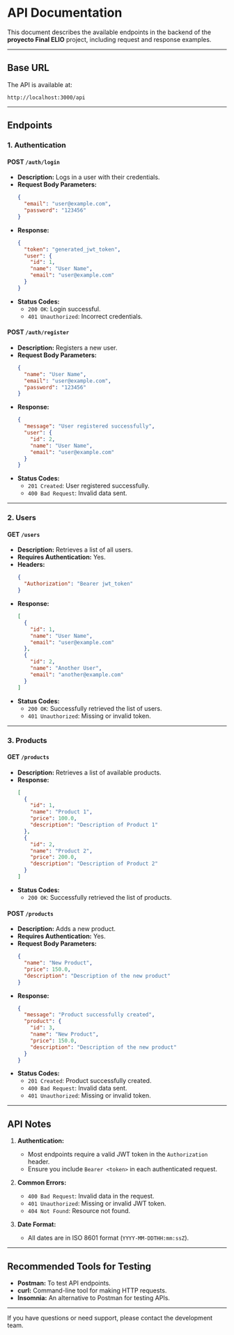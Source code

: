 # API Documentation

This document describes the available endpoints in the backend of the **proyecto Final ELIO** project, including request and response examples.

---

## Base URL

The API is available at:
```
http://localhost:3000/api
```

---

## Endpoints

### 1. **Authentication**

#### POST `/auth/login`
- **Description:** Logs in a user with their credentials.
- **Request Body Parameters:**
  ```json
  {
    "email": "user@example.com",
    "password": "123456"
  }
  ```
- **Response:**
  ```json
  {
    "token": "generated_jwt_token",
    "user": {
      "id": 1,
      "name": "User Name",
      "email": "user@example.com"
    }
  }
  ```
- **Status Codes:**
  - `200 OK`: Login successful.
  - `401 Unauthorized`: Incorrect credentials.

#### POST `/auth/register`
- **Description:** Registers a new user.
- **Request Body Parameters:**
  ```json
  {
    "name": "User Name",
    "email": "user@example.com",
    "password": "123456"
  }
  ```
- **Response:**
  ```json
  {
    "message": "User registered successfully",
    "user": {
      "id": 2,
      "name": "User Name",
      "email": "user@example.com"
    }
  }
  ```
- **Status Codes:**
  - `201 Created`: User registered successfully.
  - `400 Bad Request`: Invalid data sent.

---

### 2. **Users**

#### GET `/users`
- **Description:** Retrieves a list of all users.
- **Requires Authentication:** Yes.
- **Headers:**
  ```json
  {
    "Authorization": "Bearer jwt_token"
  }
  ```
- **Response:**
  ```json
  [
    {
      "id": 1,
      "name": "User Name",
      "email": "user@example.com"
    },
    {
      "id": 2,
      "name": "Another User",
      "email": "another@example.com"
    }
  ]
  ```
- **Status Codes:**
  - `200 OK`: Successfully retrieved the list of users.
  - `401 Unauthorized`: Missing or invalid token.

---

### 3. **Products**

#### GET `/products`
- **Description:** Retrieves a list of available products.
- **Response:**
  ```json
  [
    {
      "id": 1,
      "name": "Product 1",
      "price": 100.0,
      "description": "Description of Product 1"
    },
    {
      "id": 2,
      "name": "Product 2",
      "price": 200.0,
      "description": "Description of Product 2"
    }
  ]
  ```
- **Status Codes:**
  - `200 OK`: Successfully retrieved the list of products.

#### POST `/products`
- **Description:** Adds a new product.
- **Requires Authentication:** Yes.
- **Request Body Parameters:**
  ```json
  {
    "name": "New Product",
    "price": 150.0,
    "description": "Description of the new product"
  }
  ```
- **Response:**
  ```json
  {
    "message": "Product successfully created",
    "product": {
      "id": 3,
      "name": "New Product",
      "price": 150.0,
      "description": "Description of the new product"
    }
  }
  ```
- **Status Codes:**
  - `201 Created`: Product successfully created.
  - `400 Bad Request`: Invalid data sent.
  - `401 Unauthorized`: Missing or invalid token.

---

## API Notes

1. **Authentication:**
   - Most endpoints require a valid JWT token in the `Authorization` header.
   - Ensure you include `Bearer <token>` in each authenticated request.

2. **Common Errors:**
   - `400 Bad Request`: Invalid data in the request.
   - `401 Unauthorized`: Missing or invalid JWT token.
   - `404 Not Found`: Resource not found.

3. **Date Format:**
   - All dates are in ISO 8601 format (`YYYY-MM-DDTHH:mm:ssZ`).

---

## Recommended Tools for Testing

- **Postman:** To test API endpoints.
- **curl:** Command-line tool for making HTTP requests.
- **Insomnia:** An alternative to Postman for testing APIs.

---

If you have questions or need support, please contact the development team.